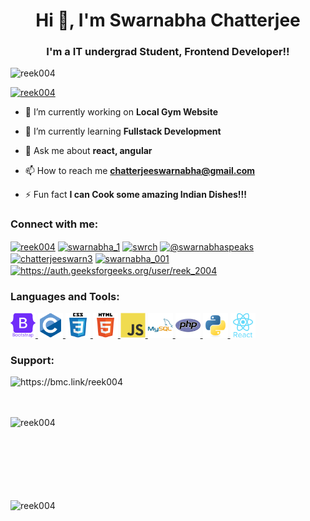 <h1 align="center">Hi 👋, I'm Swarnabha Chatterjee</h1>
<h3 align="center">I'm a IT undergrad Student, Frontend Developer!!</h3>

<p align="left"> <img src="https://komarev.com/ghpvc/?username=reek004&label=Profile%20views&color=0e75b6&style=flat" alt="reek004" /> </p>

<p align="left"> <a href="https://github.com/ryo-ma/github-profile-trophy"><img src="https://github-profile-trophy.vercel.app/?username=reek004" alt="reek004" /></a> </p>

- 🔭 I’m currently working on **Local Gym Website**

- 🌱 I’m currently learning **Fullstack Development**

- 💬 Ask me about **react, angular**

- 📫 How to reach me **chatterjeeswarnabha@gmail.com**

- ⚡ Fun fact **I can Cook some amazing Indian Dishes!!!**

<h3 align="left">Connect with me:</h3>
<p align="left">
<a href="https://dev.to/reek004" target="blank"><img align="center" src="https://raw.githubusercontent.com/rahuldkjain/github-profile-readme-generator/master/src/images/icons/Social/devto.svg" alt="reek004" height="30" width="40" /></a>
<a href="https://twitter.com/swarnabha_1" target="blank"><img align="center" src="https://raw.githubusercontent.com/rahuldkjain/github-profile-readme-generator/master/src/images/icons/Social/twitter.svg" alt="swarnabha_1" height="30" width="40" /></a>
<a href="https://linkedin.com/in/swrch" target="blank"><img align="center" src="https://raw.githubusercontent.com/rahuldkjain/github-profile-readme-generator/master/src/images/icons/Social/linked-in-alt.svg" alt="swrch" height="30" width="40" /></a>
<a href="https://hashnode.com/@swarnabhaspeaks" target="blank"><img align="center" src="https://raw.githubusercontent.com/rahuldkjain/github-profile-readme-generator/master/src/images/icons/Social/hashnode.svg" alt="@swarnabhaspeaks" height="30" width="40" /></a>
<a href="https://www.hackerrank.com/chatterjeeswarn3" target="blank"><img align="center" src="https://raw.githubusercontent.com/rahuldkjain/github-profile-readme-generator/master/src/images/icons/Social/hackerrank.svg" alt="chatterjeeswarn3" height="30" width="40" /></a>
<a href="https://www.leetcode.com/swarnabha_001" target="blank"><img align="center" src="https://raw.githubusercontent.com/rahuldkjain/github-profile-readme-generator/master/src/images/icons/Social/leet-code.svg" alt="swarnabha_001" height="30" width="40" /></a>
<a href="https://auth.geeksforgeeks.org/user/https://auth.geeksforgeeks.org/user/reek_2004" target="blank"><img align="center" src="https://raw.githubusercontent.com/rahuldkjain/github-profile-readme-generator/master/src/images/icons/Social/geeks-for-geeks.svg" alt="https://auth.geeksforgeeks.org/user/reek_2004" height="30" width="40" /></a>
</p>

<h3 align="left">Languages and Tools:</h3>
<p align="left"> <a href="https://getbootstrap.com" target="_blank" rel="noreferrer"> <img src="https://raw.githubusercontent.com/devicons/devicon/master/icons/bootstrap/bootstrap-plain-wordmark.svg" alt="bootstrap" width="40" height="40"/> </a> <a href="https://www.cprogramming.com/" target="_blank" rel="noreferrer"> <img src="https://raw.githubusercontent.com/devicons/devicon/master/icons/c/c-original.svg" alt="c" width="40" height="40"/> </a> <a href="https://www.w3schools.com/css/" target="_blank" rel="noreferrer"> <img src="https://raw.githubusercontent.com/devicons/devicon/master/icons/css3/css3-original-wordmark.svg" alt="css3" width="40" height="40"/> </a> <a href="https://www.w3.org/html/" target="_blank" rel="noreferrer"> <img src="https://raw.githubusercontent.com/devicons/devicon/master/icons/html5/html5-original-wordmark.svg" alt="html5" width="40" height="40"/> </a> <a href="https://developer.mozilla.org/en-US/docs/Web/JavaScript" target="_blank" rel="noreferrer"> <img src="https://raw.githubusercontent.com/devicons/devicon/master/icons/javascript/javascript-original.svg" alt="javascript" width="40" height="40"/> </a> <a href="https://www.mysql.com/" target="_blank" rel="noreferrer"> <img src="https://raw.githubusercontent.com/devicons/devicon/master/icons/mysql/mysql-original-wordmark.svg" alt="mysql" width="40" height="40"/> </a> <a href="https://www.php.net" target="_blank" rel="noreferrer"> <img src="https://raw.githubusercontent.com/devicons/devicon/master/icons/php/php-original.svg" alt="php" width="40" height="40"/> </a> <a href="https://www.python.org" target="_blank" rel="noreferrer"> <img src="https://raw.githubusercontent.com/devicons/devicon/master/icons/python/python-original.svg" alt="python" width="40" height="40"/> </a> <a href="https://reactjs.org/" target="_blank" rel="noreferrer"> <img src="https://raw.githubusercontent.com/devicons/devicon/master/icons/react/react-original-wordmark.svg" alt="react" width="40" height="40"/> </a> </p>

<h3 align="left">Support:</h3>
<p><a href="https://www.buymeacoffee.com/reek004"> <img align="left" src="https://cdn.buymeacoffee.com/buttons/v2/default-yellow.png" height="50" width="210" alt="https://bmc.link/reek004" /></a></p> <br> <br> <br>
<p><img align="left" src="https://github-readme-stats.vercel.app/api/top-langs?username=reek004&show_icons=true&locale=en&layout=compact" alt="reek004" /></p> <br> <br> <br> <br> <br> <br> <br> 

<p>&nbsp;<img align="left" src="https://github-readme-stats.vercel.app/api?username=reek004&show_icons=true&locale=en" alt="reek004" /></p>
